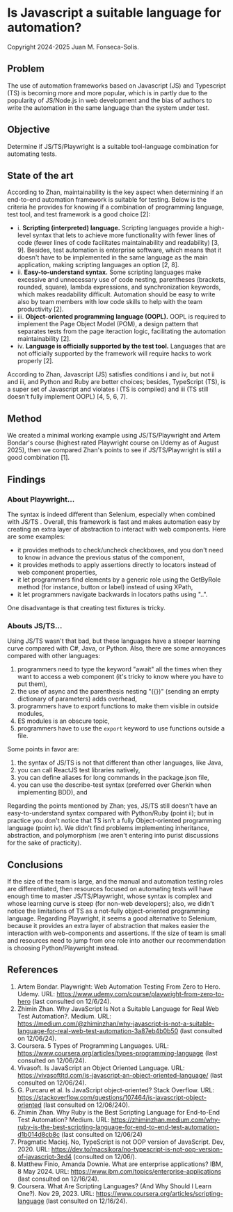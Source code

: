 # Is Javascript a suitable language for automation?

Copyright 2024-2025 Juan M. Fonseca-Solís.

## Problem
The use of automation frameworks based on Javascript (JS) and Typescript (TS) is becoming more and more popular, which is in partly due to the popularity of JS/Node.js in web development and the bias of authors to write the automation in the same language than the system under test.

## Objective
Determine if JS/TS/Playwright is a suitable tool-language combination for automating tests.

## State of the art
According to Zhan, maintainability is the key aspect when determining if an end-to-end automation framework is suitable for testing. Below is the criteria he provides for knowing if a combination of programming language, test tool, and test framework is a good choice [2]:

* i. **Scripting (interpreted) language.** Scripting languages provide a high-level syntax that lets to achieve more functionality with fewer lines of code (fewer lines of code facilitates maintainability and readability) [3, 9]. Besides, test automation is enterprise software, which means that it doesn't have to be implemented in the same language as the main application, making scripting languages an option [2, 8].
* ii. **Easy-to-understand syntax.** Some scripting languages make excessive and unnecessary use of code nesting, parentheses (brackets, rounded, square), lambda expressions, and synchronization keywords, which makes readability difficult. Automation should be easy to write also by team members with low code skills to help with the team productivity [2].
* iii. **Object-oriented programming language (OOPL).** OOPL is required to implement the Page Object Model (POM), a design pattern that separates tests from the page iteraction logic, facilitating the automation maintainability [2].
* iv. **Language is officially supported by the test tool.** Languages that are not officially supported by the framework will require hacks to work properly [2].

According to Zhan, Javascript (JS) satisfies conditions i and iv, but not ii and iii, and Python and Ruby are better choices; besides, TypeScript (TS), is a super set of Javascript and violates i (TS is compiled) and iii (TS still doesn't fully implement OOPL) [4, 5, 6, 7].

## Method
We created a minimal working example using JS/TS/Playwright and Artem Bondar's course (highest rated Playwright course on Udemy as of August 2025), then we compared Zhan's points to see if JS/TS/Playwright is still a good combination [1].

## Findings

### About Playwright...
The syntax is indeed different than Selenium, especially when combined with JS/TS . Overall, this framework is fast and makes automation easy by creating an extra layer of abstraction to interact with web components. Here are some examples:
* it provides methods to check/uncheck checkboxes, and you don't need to know in advance the previous status of the component,
* it provides methods to apply assertions directly to locators instead of web component properties,
* it let programmers find elements by a generic role using the GetByRole method (for instance, button or label) instead of using XPath,
* it let programmers navigate backwards in locators paths using "..".

One disadvantage is that creating test fixtures is tricky.

### Abouts JS/TS...
Using JS/TS wasn't that bad, but these languages have a steeper learning curve compared with C#, Java, or Python. Also, there are some annoyances compared with other languages: 
1. programmers need to type the keyword "await" all the times when they want to access a web component (it's tricky to know where you have to put them),
2. the use of async and the parenthesis nesting "({})" (sending an empty dictionary of parameters) adds overhead,
3. programmers have to export functions to make them visible in outside modules,
4. ES modules is an obscure topic,
5. programmers have to use the `export` keyword to use functions outside a file.

Some points in favor are:
1. the syntax of JS/TS is not that different than other languages, like Java,
1. you can call ReactJS test libraries natively,
1. you can define aliases for long commands in the package.json file,
1. you can use the describe-test syntax (preferred over Gherkin when implementing BDD), and 

Regarding the points mentioned by Zhan; yes, JS/TS still doesn't have an easy-to-understand syntax compared with Python/Ruby (point ii); but in practice you don't notice that TS isn't a fully Object-oriented programming language (point iv). We didn't find problems implementing inheritance, abstraction, and polymorphism (we aren't entering into purist discussions for the sake of practicity).

## Conclusions
If the size of the team is large, and the manual and automation testing roles are differentiated, then resources focused on automating tests will have enough time to master JS/TS/Playwright, whose syntax is complex and whose learning curve is steep (for non-web developers); also, we didn't notice the limitations of TS as a not-fully object-oriented programming language. Regarding Playwright, it seems a good alternative to Selenium, because it provides an extra layer of abstraction that makes easier the interaction with web-components and assertions. If the size of team is small and resources need to jump from one role into another our recommendation is choosing Python/Playwright instead.

## References
1. Artem Bondar. Playwright: Web Automation Testing From Zero to Hero. Udemy. URL: https://www.udemy.com/course/playwright-from-zero-to-hero (last consulted on 12/6/24).
2. Zhimin Zhan. Why JavaScript Is Not a Suitable Language for Real Web Test Automation?. Medium. URL: https://medium.com/@zhiminzhan/why-javascript-is-not-a-suitable-language-for-real-web-test-automation-3a87eb4b0b50 (last consulted on 12/06/24).
3. Coursera. 5 Types of Programming Languages. URL: https://www.coursera.org/articles/types-programming-language (last consulted on 12/06/24). 
4. Vivasoft. Is JavaScript an Object Oriented Language. URL: https://vivasoftltd.com/is-javascript-an-object-oriented-language/ (last consulted on 12/06/24).
5. G. Purcaru et al. Is JavaScript object-oriented? Stack Overflow. URL: https://stackoverflow.com/questions/107464/is-javascript-object-oriented (last consulted on 12/06/240).
6. Zhimin Zhan. Why Ruby is the Best Scripting Language for End-to-End Test Automation? Medium. URL: https://zhiminzhan.medium.com/why-ruby-is-the-best-scripting-language-for-end-to-end-test-automation-d1b014d8cb8c (last consulted on 12/06/24)
7. Pragmatic Maciej. No, TypeScript is not OOP version of JavaScript. Dev, 2020. URL: https://dev.to/macsikora/no-typescript-is-not-oop-version-of-javascript-3ed4 (consulted on 12/06/).
8. Matthew Finio, Amanda Downie. What are enterprise applications? IBM, 8 May 2024. URL: https://www.ibm.com/topics/enterprise-applications (last consulted on 12/16/24).
9. Coursera. What Are Scripting Languages? (And Why Should I Learn One?). Nov 29, 2023. URL: https://www.coursera.org/articles/scripting-language (last consulted on 12/16/24).